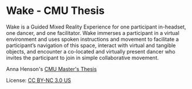 # Wake - CMU Thesis
Wake is a Guided Mixed Reality Experience for one participant in-headset, one dancer, and one facilitator. Wake immerses a participant in a virtual environment and uses spoken instructions and movement to facilitate a participant’s navigation of this space, interact with virtual and tangible objects, and encounter a co-located and virtually present dancer who invites the participant to join in simple collaborative movement.

Anna Henson's [CMU Master's Thesis](https://www.annahenson.com/wake-exploring-colocated-copresence-in-virtual-reality)

License: [CC BY-NC 3.0 US](https://creativecommons.org/licenses/by-nc/3.0/us/)
